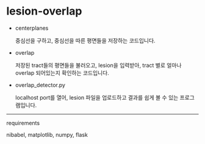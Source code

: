 # lesion-overlap

- centerplanes
  
  중심선을 구하고, 중심선을 따른 평면들을 저장하는 코드입니다.

- overlap

  저장된 tract들의 평면들을 불러오고, lesion을 입력받아, tract 별로 얼마나 overlap 되어있는지 확인하는 코드입니다.


- overlap_detector.py

  localhost port를 열어, lesion 파일을 업로드하고 결과를 쉽게 볼 수 있는 프로그램입니다.


---
requirements

nibabel, matplotlib, numpy, flask
